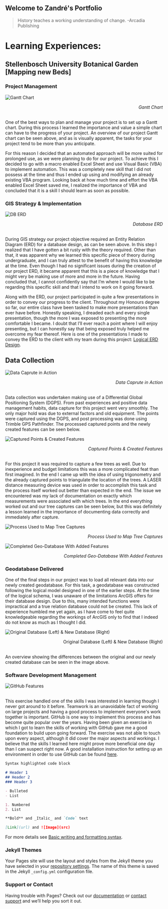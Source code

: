 <style>#label {text-align: right}</style>
## Welcome to Zandré's Portfolio

> History teaches a working understanding of change.
-Arcadia Publishing

# Learning Experiences:

## Stellenbosch University Botanical Garden [Mapping new Beds]

### Project Management

![Gantt Chart](media/BotGardensGantt_bg(white).png)
<div id='label'><i>Gantt Chart</i></div>

\
One of the best ways to plan and manage your project is to set up a Gantt chart. During this process I learned the importance and value a simple chart can have to the progress of your project. An overview of our project Gantt chart can be seen above, and as is visually apparent, the tasks for your project tend to be more than you anticipate. 

For this reason I decided that an automated approach will be more suited for prolonged use, as we were planning to do for our project. To achieve this I decided to go with a macro enabled Excel Sheet and use Visual Basic (VBA) to implement automation. This was a completely new skill that I did not possess at the time and thus I ended up using and modifying an already existing VBA program. Looking back at how much time and effort the VBA enabled Excel Sheet saved me, I realized the importance of VBA and concluded that it is a skill I should learn as soon as possible.


### GIS Strategy & Implementation 

![DB ERD](media/SUBG_Database_ERD.png)
<div id='label'><i>Database ERD</i></div>

\
During GIS strategy our project objective required an Entity Relation Diagram (ERD) for a database design, as can be seen above. In this step I realized that I have gotten a bit rusty with the theory required. Other than that, it was apparent why we learned this specific piece of theory during undergraduate, and I can truly attest to the benefit of having this knowledge at the time. Even though I had no significant issues during the creation of our project ERD, it became apparent that this is a piece of knowledge that I might very be making use of more and more in the future. Having concluded that, I cannot confidently say that I’m where I would like to be regarding this specific skill and that I intend to work on it going forward.

Along with the ERD, our project participated in quite a few presentations in order to convey our progress to the client. Throughout my Honours degree so far, our entire class have been tasked to make more presentations than ever have before. Honestly speaking, I dreaded each and every single presentation, though the more I was exposed to presenting the more comfortable I became. I doubt that I’ll ever reach a point where I will enjoy presenting, but I can honestly say that being exposed truly helped me overcome my fear thereof. Here is one of the presentations I made to convey the ERD to the client with my team during this project: [Logical ERD Design](https://lucid.app/documents/view/fd13434c-3f37-4c64-9a2a-2ba3b8b976a1).

## Data Collection

![Data Caprute in Action](media/inAction.jpeg)
<div id='label'><i>Data Caprute in Action</i></div>

\
Data collection was undertaken making use of a Differential Global Positioning System (DGPS). From past experiences and positive data management habits, data capture for this project went very smoothly. The only major hold was due to external factors and old equipment. The points were captured using the DGPS, and post processing was done using Trimble GPS Pathfinder. The processed captured points and the newly created features can be seen below.

![Captured Points & Created Features](media/Capture_Digitize.png)
<div id='label'><i>Captured Points & Created Features</i></div>

\
For this project it was required to capture a few trees as well. Due to inexperience and budget limitations this was a more complicated feat than first imagined. In the end I came up with the idea of using trigonometry and the already captured points to triangulate the location of the trees. A LASER distance measuring device was used in order to accomplish this task and the process itself worked out better than expected in the end. The issue we encountered was my lack of documentation on exactly which measurements were associated with which trees. In the end everything worked out and our tree captures can be seen below, but this was definitely a lesson learned in the importance of documenting data correctly and immediately after capture.

![Process Used to Map Tree Captures](media/treeProcess.jpeg)
<div id='label'><i>Process Used to Map Tree Captures</i></div>

![Completed Geo-Database With Added Features](media/product.jpeg)
<div id='label'><i>Completed Geo-Database With Added Features</i></div>

### Geodatabase Delivered

One of the final steps in our project was to load all relevant data into our newly created geodatabase. For this task, a geodatabase was constructed following the logical model designed in one of the earlier steps. At the time of the logical schema, I was unaware of the limitations ArcGIS offers for their database design. Due to this, many intended functions were impractical and a true relation database could not be created. This lack of experience humbled me yet again, as I have come to feel quite knowledgeable regarding the workings of ArcGIS only to find that I indeed do not know as much as I thought I did.

![Original Database (Left) & New Database (Right)](media/dbDiff.png)
<div id='label'>Original Database (Left) & New Database (Right)<i></i></div>

\
An overview showing the differences between the original and our newly created database can be seen in the image above.

### Software Development Management

![GitHub Features](media/gitHubFeatures.png)
<div id='label'><i></i></div>

\
This exercise handled one of the skills I was interested in learning though I never got around to it before. Teamwork is an unavoidable fact of working on large projects and having a good process to implement everyone's work together is important. GitHub is one way to implement this process and has become quite popular over the years. Having been given an exercise in which I got to learn the skills of working with GitHub gave me a good foundation to build upon going forward. The exercise was not able to touch upon every aspect, although it did cover the major aspects and workings. I believe that the skills I learned here might prove more beneficial one day than I can suspect right now. A good installation instruction for setting up an environment in order to use GitHub can be found [here](https://github.com/713-2022/installation/wiki).



```markdown
Syntax highlighted code block

# Header 1
## Header 2
### Header 3

- Bulleted
- List

1. Numbered
2. List

**Bold** and _Italic_ and `Code` text

[Link](url) and ![Image](src)
```

For more details see [Basic writing and formatting syntax](https://docs.github.com/en/github/writing-on-github/getting-started-with-writing-and-formatting-on-github/basic-writing-and-formatting-syntax).

### Jekyll Themes

Your Pages site will use the layout and styles from the Jekyll theme you have selected in your [repository settings](https://github.com/ZJnieuwoudt/ZJnieuwoudt.github.io/settings/pages). The name of this theme is saved in the Jekyll `_config.yml` configuration file.

### Support or Contact

Having trouble with Pages? Check out our [documentation](https://docs.github.com/categories/github-pages-basics/) or [contact support](https://support.github.com/contact) and we’ll help you sort it out.


![]()
<div id='label'><i></i></div>
